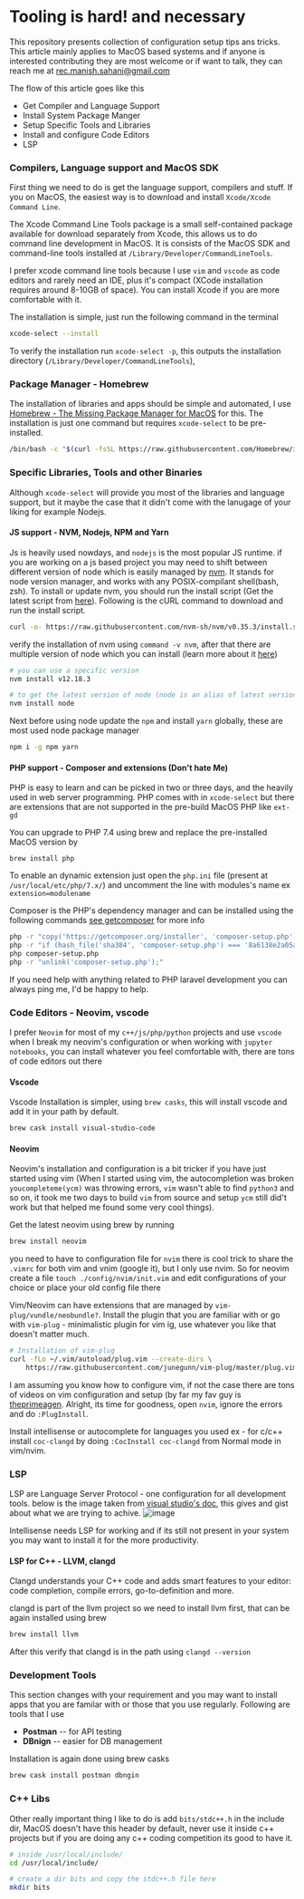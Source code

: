 # Tooling is hard! and necessary

This repository presents collection of configuration setup tips ans tricks. This article mainly applies to MacOS based systems and if anyone is interested contributing they are most welcome or if want to talk, they can reach me at [rec.manish.sahani@gmail.com](mailto:rec.manish.sahani@gmail.com) 

The flow of this article goes like this 
- Get Compiler and Language Support 
- Install System Package Manger 
- Setup Specific Tools and Libraries 
- Install and configure Code Editors
- LSP

### Compilers, Language support and MacOS SDK 
First thing we need to do is get the language support, compilers and stuff. If you on MacOS, the easiest way is to download and install `Xcode/Xcode Command Line`. 

The Xcode Command Line Tools package is a small self-contained package available for download separately from Xcode, this allows us to do command line development in MacOS. It is consists of the MacOS SDK and command-line tools installed at `/Library/Developer/CommandLineTools`.

I prefer xcode command line tools because I use `vim` and `vscode` as code editors and rarely need an IDE, plus it's compact (XCode installation requires around 8-10GB of space). You can install Xcode if you are more comfortable with it.

The installation is simple, just run the following command in the terminal
```bash 
xcode-select --install
```
To verify the installation run `xcode-select -p`, this outputs the installation directory (`/Library/Developer/CommandLineTools`),

### Package Manager - Homebrew
The installation of libraries and apps should be simple and automated, I use [Homebrew - The Missing Package Manager for MacOS](https://brew.sh/) for this. The installation is just one command but requires `xcode-select` to be pre-installed.

```bash 
/bin/bash -c "$(curl -fsSL https://raw.githubusercontent.com/Homebrew/install/master/install.sh)"
```

### Specific Libraries, Tools and other Binaries  
Although `xcode-select` will provide you most of the libraries and language support, but it maybe the case that it didn't come with the lanugage of your liking for example Nodejs.

#### JS support - NVM, Nodejs, NPM and Yarn
Js is heavily used nowdays, and `nodejs` is the most popular JS runtime. if you are working on a js based project you may need to shift between different version of node which is easily managed by [nvm](https://github.com/nvm-sh/nvm#about). It stands for node version manager, and works with any POSIX-compilant shell(bash, zsh). To install or update nvm, you should run the install script (Get the latest script from [here](https://github.com/nvm-sh/nvm#about)). Following is the cURL command to download and run the install script.

```bash 
curl -o- https://raw.githubusercontent.com/nvm-sh/nvm/v0.35.3/install.sh | bash
```

verify the installation of nvm using `command -v nvm`, after that there are multiple version of node which you can install (learn more about it [here](https://github.com/nvm-sh/nvm#about))

```bash
# you can use a specific version 
nvm install v12.18.3 

# to get the latest version of node (node is an alias of latest version)
nvm install node 
```

Next before using node update the `npm` and install `yarn` globally, these are most used node package manager
```bash 
npm i -g npm yarn
```

#### PHP support - Composer and extensions (Don't hate Me)
PHP is easy to learn and can be picked in two or three days, and the heavily used in web server programming. PHP comes with in `xcode-select` but there are extensions that are not supported in the pre-build MacOS PHP like `ext-gd` 

You can upgrade to PHP 7.4 using brew and replace the pre-installed MacOS version by
```bah
brew install php
```
To enable an dynamic extension just open the `php.ini` file (present at `/usr/local/etc/php/7.x/`) and uncomment the line with modules's name ex `extension=modulename` 

Composer is the PHP's dependency manager and can be installed using the following commands [see getcomposer](https://getcomposer.org/download/) for more info
```bash 
php -r "copy('https://getcomposer.org/installer', 'composer-setup.php');"
php -r "if (hash_file('sha384', 'composer-setup.php') === '8a6138e2a05a8c28539c9f0fb361159823655d7ad2deecb371b04a83966c61223adc522b0189079e3e9e277cd72b8897') { echo 'Installer verified'; } else { echo 'Installer corrupt'; unlink('composer-setup.php'); } echo PHP_EOL;"
php composer-setup.php
php -r "unlink('composer-setup.php');"
```
If you need help with anything related to PHP laravel development you can always ping me, I'd be happy to help.

### Code Editors - Neovim, vscode 
I prefer `Neovim` for most of my `c++/js/php/python` projects and use `vscode` when I break my neovim's configuration or when working with `jupyter notebooks`, you can install whatever you feel comfortable with, there are tons of code editors out there 

#### Vscode 
Vscode Installation is simpler, using `brew casks`, this will install vscode and add it in your path by default. 
```bash
brew cask install visual-studio-code
```

#### Neovim
Neovim's installation and configuration is a bit tricker if you have just started using vim (When I started using vim, the autocompletion was broken `youcompleteme(ycm)` was throwing errors, `vim` wasn't able to find `python3` and so on, it took me two days to build `vim` from source and setup `ycm` still did't work but that helped me found some very cool things). 

Get the latest neovim using brew by running 
```bash 
brew install neovim
``` 

you need to have to configuration file for `nvim` there is cool trick to share the `.vimrc` for both vim and vnim (google it), but I only use nvim. So for neovim create a file `touch ./config/nvim/init.vim` and edit configurations of your choice or place your old config file there  

Vim/Neovim can have extensions that are managed by `vim-plug/vundle/neobundle?`. Install the plugin that you are familiar with or go with `vim-plug` - minimalistic plugin for vim ig, use whatever you like that doesn't matter much.
```bash
# Installation of vim-plug
curl -fLo ~/.vim/autoload/plug.vim --create-dirs \
    https://raw.githubusercontent.com/junegunn/vim-plug/master/plug.vim
```

I am assuming you know how to configure vim, if not the case there are tons of videos on vim configuration and setup (by far my fav guy is [theprimeagen](https://www.youtube.com/c/ThePrimeagen/videos). Alright, its time for goodness, open `nvim`, ignore the errors and do `:PlugInstall`.

Install intellisense or autocomplete for languages you used ex - for c/c++ install `coc-clangd` by  doing `:CocInstall coc-clangd` from Normal mode in vim/nvim.

### LSP 
LSP are Language Server Protocol - one configuration for all development tools. below is the image taken from [visual studio's doc](https://code.visualstudio.com/api/language-extensions/language-server-extension-guide), this gives and gist about what we are trying to achive. 
![image](https://code.visualstudio.com/assets/api/language-extensions/language-server-extension-guide/lsp-languages-editors.png)

Intellisense needs LSP for working and if its still not present in your system you may want to install it for the more productivity. 

#### LSP for C++ - LLVM, clangd
Clangd understands your C++ code and adds smart features to your editor: code completion, compile errors, go-to-definition and more. 

clangd is part of the llvm project so we need to install llvm first, that can be again installed using brew 

```bash
brew install llvm
```

After this verify that clangd is in the path using `clangd --version`


### Development Tools 

This section changes with your requirement and you may want to install apps that you are familar with or those that you use regularly. Following are tools that I use 

- **Postman** -- for API testing 
- **DBnign** -- easier for DB management

Installation is again done using brew casks
```bash 
brew cask install postman dbngin
```


### C++ Libs 
Other really important thing I like to do is add `bits/stdc++.h` in the include dir, MacOS doesn't have this header by default, never use it inside c++ projects but if you are doing any c++ coding competition its good to have it.

```bash 
# inside /usr/local/include/
cd /usr/local/include/

# create a dir bits and copy the stdc++.h file here
mkdir bits 
```
